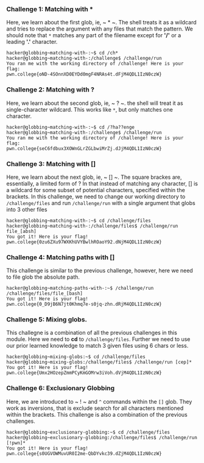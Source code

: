 ### Challenge 1: Matching with *
Here, we learn about the first glob, ie, ~ * ~. 
The shell treats it as a wildcard and tries to replace the argument with any files that match the pattern.
We should note that ` * ` matches any part of the filename except for __'/'__ or a leading __'.'__ character.

```
hacker@globbing~matching-with-:~$ cd /ch*
hacker@globbing~matching-with-:/challenge$ /challenge/run
You ran me with the working directory of /challenge! Here is your flag:
pwn.college{oND-4SOnnXD0EYDd0mgF4NRAs4t.dFjM4QDL1IzN0czW}

```

### Challenge 2: Matching with ?
Here, we learn about the second glob, ie, ~ ? ~.
the shell will treat it as single-character wildcard. 
This works like ` * `, but only matches one character.

```
hacker@globbing~matching-with-:~$ cd /?ha??enge
hacker@globbing~matching-with-:/challenge$ /challenge/run
You ran me with the working directory of /challenge! Here is your flag:
pwn.college{seC6fdbux3XOWnGLrZGLbwiMrZj.dJjM4QDL1IzN0czW}

```

### Challenge 3: Matching with []
Here, we learn about the next glob, ie, ~ [] ~.
The square brackes are, essentially, a limited form of ? 
In that instead of matching any character, [] is a wildcard for some subset of potential characters, specified within the brackets.
In this challenge, we need to change our working directory to `/challenge/files` and run `/challenge/run` with a single argument that globs into 3 other files

```
hacker@globbing~matching-with-:~$ cd /challenge/files
hacker@globbing~matching-with-:/challenge/files$ /challenge/run file_[absh]
You got it! Here is your flag!
pwn.college{0zu6ZXu97WXKhUVYBwlhROaoY92.dNjM4QDL1IzN0czW}

```

### Challenge 4: Matching paths with []
This challenge is similar to the previous challenge, however, here we need to file glob the absolute path.

```
hacker@globbing~matching-paths-with-:~$ /challenge/run /challenge/files/file_[bash]
You got it! Here is your flag!
pwn.college{0_D9jB6N7jt0Khmq7e-s0jq-zhn.dRjM4QDL1IzN0czW}

```

### Challenge 5: Mixing globs.
This challegne is a combination of all the previous challenges in this module. Here we need to __cd__ to `/challenge/files`.
Further we need to use our prior learned knowledge to match 3 given files using 6 chars or less.

```
hacker@globbing~mixing-globs:~$ cd /challenge/files
hacker@globbing~mixing-globs:/challenge/files$ /challenge/run [cep]*
You got it! Here is your flag!
pwn.college{Umx2HOzepZmmPCyKmGOMrw3iVoh.dVjM4QDL1IzN0czW}

```

### Challenge 6: Exclusionary Globbing 
Here, we are introduced to ~ ! ~ and ` ^ ` commands within the ` [] ` glob. 
They work as inversions, that is exclude search for all characters mentioned within the brackets.
This challenge is also a combination of the previous challenges.

```
hacker@globbing~exclusionary-globbing:~$ cd /challenge/files
hacker@globbing~exclusionary-globbing:/challenge/files$ /challenge/run [!pwn]*
You got it! Here is your flag!
pwn.college{s0UGVOWMuvUR0I2me-QbDYvkc39.dZjM4QDL1IzN0czW}

```
